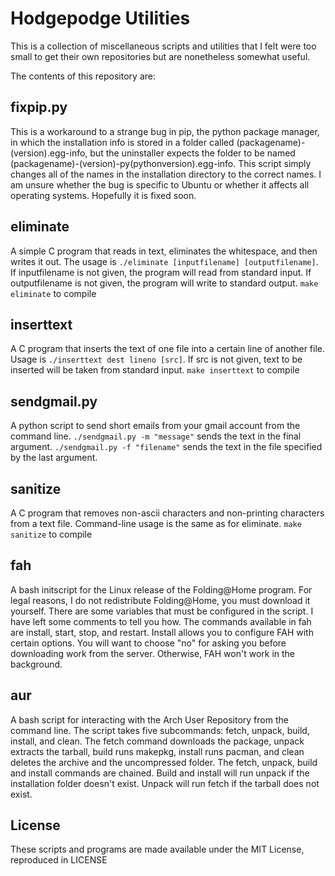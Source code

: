 # Hodgepodge Utilities

This is a collection of miscellaneous scripts and utilities that I felt were
too small to get their own repositories but are nonetheless somewhat useful.

The contents of this repository are:

## fixpip.py

This is a workaround to a strange bug in pip, the python package manager, in
which the installation info is stored in a folder called 
(packagename)-(version).egg-info, but the uninstaller expects the folder to be
named (packagename)-(version)-py(pythonversion).egg-info. This script simply
changes all of the names in the installation directory to the correct names.
I am unsure whether the bug is specific to Ubuntu or whether it affects all 
operating systems. Hopefully it is fixed soon.

## eliminate

A simple C program that reads in text, eliminates the whitespace, and then
writes it out. 
The usage is `./eliminate [inputfilename] [outputfilename]`.
If inputfilename is not given, the program will read from standard input.
If outputfilename is not given, the program will write to standard output.
`make eliminate` to compile

## inserttext

A C program that inserts the text of one file into a certain line of another 
file. Usage is `./inserttext dest lineno [src]`. If src is not given, text to
be inserted will be taken from standard input. `make inserttext` to compile

## sendgmail.py

A python script to send short emails from your gmail account from the command 
line. `./sendgmail.py -m "message"` sends the text in the final argument. 
`./sendgmail.py -f "filename"` sends the text in the file specified by the last
argument.

## sanitize

A C program that removes non-ascii characters and non-printing characters 
from a text file. Command-line usage is the same as for eliminate. 
`make sanitize` to compile

## fah

A bash initscript for the Linux release of the Folding@Home program. For legal
reasons, I do not redistribute Folding@Home, you must download it yourself.
There are some variables that must be configured in the script. I have left
some comments to tell you how. The commands available in fah are install, 
start, stop, and restart. Install allows you to configure FAH with certain
options. You will want to choose "no" for asking you before downloading work
from the server. Otherwise, FAH won't work in the background. 

## aur

A bash script for interacting with the Arch User Repository from the 
command line. The script takes five subcommands: fetch, unpack, build, 
install, and clean. The fetch command downloads the package, unpack
extracts the tarball, build runs makepkg, install runs pacman, and clean
deletes the archive and the uncompressed folder. The fetch, unpack, 
build and install commands are chained. Build and install will run 
unpack if the installation folder doesn't exist. Unpack will run fetch
if the tarball does not exist.

## License

These scripts and programs are made available under the MIT License, 
reproduced in LICENSE

